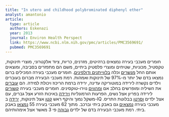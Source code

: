 ```yaml
---
title: "In utero and childhood polybrominated diphenyl ether"
analyst: amantonio
article:
  type: article
  authors: Eskenazi
  year: 2013
  journal: Environ Health Perspect
  link: https://www.ncbi.nlm.nih.gov/pmc/articles/PMC3569691/
  pubmed: PMC3569691
---
```


חומרים מעכבי בעירה נמצאים ברהיטים, מזרנים, כריות, ציוד אלקטרוני, מוצרי תינוקות, טקסטיל, מכוניות, שטיחים ומוצרי פלסטיק ביתיים, משם הם מתפזרים בסביבה, ומוצאים אותם החל [מנשרים](https://www.ncbi.nlm.nih.gov/pubmed/29518660) וכלה [בלווייתנים ודולפינים](https://www.nature.com/news/1998/980709/full/news980709-1.html). חומרים מעכבי בעירה המכילים ברום נמצאו בדם של יותר מ-97% של תינוקות ואמהות.
רמת מעכבי הבעירה מברום בעוברים וילדים נקשרה לירידה במוטוריקה עדינה, ירידה ברמת הריכוז ויכולת למידה. הם [עוברים](https://www.ncbi.nlm.nih.gov/pubmed/17904639) את השיליה ומופרשים בחלב אם [ומהווים](https://www.ncbi.nlm.nih.gov/pubmed/21255595) נוירו-טוקסינים. חומרים מעכבי בעירה [קשורים](https://www.ncbi.nlm.nih.gov/pmc/articles/PMC2866688/) לירידה בפריון אצל נשים, הפרעות הורמונליות [וירידה](https://www.ncbi.nlm.nih.gov/pubmed/20194068) באיכות הזרע אצל גברים, עם משקל נמוך והיקף ראש [קטן](https://www.ncbi.nlm.nih.gov/pubmed/29518730) אצל תינוקות, [ירידה](https://www.usatoday.com/story/news/nation/2012/11/28/couches-sofas-toxic-flame-retardants-chemicals/1729769/) ב-IQ אצל ילדים [וסרטן](https://www.ncbi.nlm.nih.gov/pubmed/27755165) בבלוטת התריס. מעכבי בעירה [נמצאים](https://www.ncbi.nlm.nih.gov/pubmed/23565680) גם באבק ביתי וברכב. מתוך 62 מעכבי בעירה 55 [נמצאו](https://www.ncbi.nlm.nih.gov/pubmed/23185960) באבק ביתי. רמת מעכבי הבעירה בדם של ילדים [גבוהה](https://www.ncbi.nlm.nih.gov/pubmed/20540541) פי 3 מאשר אצל אימהותיהם.
